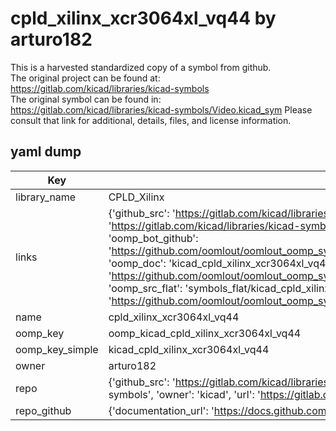 # cpld_xilinx_xcr3064xl_vq44 by arturo182  
This is a harvested standardized copy of a symbol from github.  
The original project can be found at:  
https://gitlab.com/kicad/libraries/kicad-symbols  
The original symbol can be found in:
https://gitlab.com/kicad/libraries/kicad-symbols/Video.kicad_sym
Please consult that link for additional, details, files, and license information.  
## yaml dump  
| Key | Value |  
| --- | --- |  
| library_name | CPLD_Xilinx |  
| links | {'github_src': 'https://gitlab.com/kicad/libraries/kicad-symbols/Video.kicad_sym', 'github_src_repo': 'https://gitlab.com/kicad/libraries/kicad-symbols', 'oomp_bot': 'kicad_cpld_xilinx_xcr3064xl_vq44/working', 'oomp_bot_github': 'https://github.com/oomlout/oomlout_oomp_symbol_bot/tree/main/kicad_cpld_xilinx_xcr3064xl_vq44/working', 'oomp_doc': 'kicad_cpld_xilinx_xcr3064xl_vq44/working', 'oomp_doc_github': 'https://github.com/oomlout/oomlout_oomp_symbol_doc/tree/main/kicad_cpld_xilinx_xcr3064xl_vq44/working', 'oomp_src_flat': 'symbols_flat/kicad_cpld_xilinx_xcr3064xl_vq44/working', 'oomp_src_flat_github': 'https://github.com/oomlout/oomlout_oomp_symbol_src/tree/main/kicad_cpld_xilinx_xcr3064xl_vq44/working'} |  
| name | cpld_xilinx_xcr3064xl_vq44 |  
| oomp_key | oomp_kicad_cpld_xilinx_xcr3064xl_vq44 |  
| oomp_key_simple | kicad_cpld_xilinx_xcr3064xl_vq44 |  
| owner | arturo182 |  
| repo | {'github_src': 'https://gitlab.com/kicad/libraries/kicad-symbols/Video.kicad_sym', 'name': 'libraries/kicad-symbols', 'owner': 'kicad', 'url': 'https://gitlab.com/kicad/libraries/kicad-symbols'} |  
| repo_github | {'documentation_url': 'https://docs.github.com/rest/repos/repos#get-a-repository', 'message': 'Not Found'} |  

